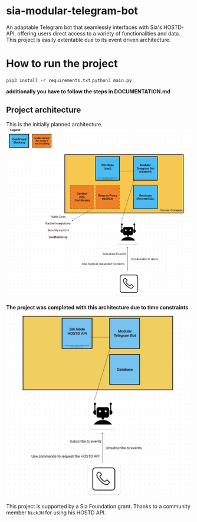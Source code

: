 # sia-modular-telegram-bot
An adaptable Telegram bot that seamlessly interfaces with Sia's HOSTD-API, offering users direct access to a variety of functionalities and data. This project is easily extentable due to its event driven architecture.

# How to run the project

`pip3 install -r requirements.txt`
`python3 main.py`

**additionally you have to follow the steps in DOCUMENTATION.md** 

## Project architecture
This is the initially planned architecture.
![Project Architecture](misc/architecture.jpg)

**The project was completed with this architecture due to time constraints**
![Project Architecture Final](misc/architecture_final.jpg)




This project is supported by a Sia Foundation grant. Thanks to a community member `NickJH` for using his HOSTD API.
